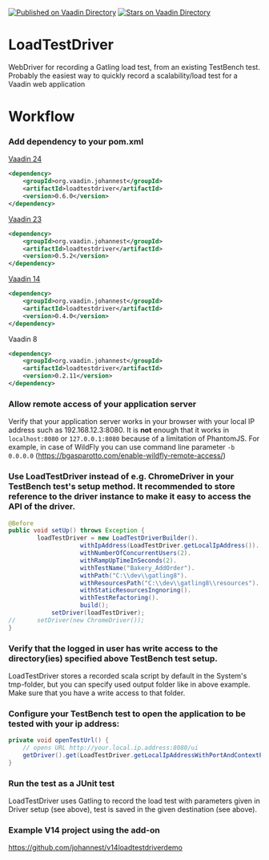 [![Published on Vaadin  Directory](https://img.shields.io/badge/Vaadin%20Directory-published-00b4f0.svg)](https://vaadin.com/directory/component/loadtestdriver-add-on)
[![Stars on Vaadin Directory](https://img.shields.io/vaadin-directory/star/loadtestdriver-add-on.svg)](https://vaadin.com/directory/component/loadtestdriver-add-on)

LoadTestDriver
==============
WebDriver for recording a Gatling load test, from an existing TestBench test.
Probably the easiest way to quickly record a scalability/load test for a Vaadin web application


Workflow
========
### Add dependency to your pom.xml
[Vaadin 24](https://github.com/johannest/loadtestdriver/tree/v24)
```xml
<dependency>
	<groupId>org.vaadin.johannest</groupId>
	<artifactId>loadtestdriver</artifactId>
	<version>0.6.0</version>
</dependency> 
```

[Vaadin 23](https://github.com/johannest/loadtestdriver/tree/v23)
```xml
<dependency>
	<groupId>org.vaadin.johannest</groupId>
	<artifactId>loadtestdriver</artifactId>
	<version>0.5.2</version>
</dependency> 
```

[Vaadin 14](https://github.com/johannest/loadtestdriver/tree/v10)
```xml
<dependency>
	<groupId>org.vaadin.johannest</groupId>
	<artifactId>loadtestdriver</artifactId>
	<version>0.4.0</version>
</dependency> 
```

Vaadin 8
```xml
<dependency>
	<groupId>org.vaadin.johannest</groupId>
	<artifactId>loadtestdriver</artifactId>
	<version>0.2.11</version>
</dependency> 
```

### Allow remote access of your application server 
Verify that your application server works in your browser with your local IP address such as 192.168.12.3:8080. It is **not** enough that it works in `localhost:8080` or `127.0.0.1:8080` because of a limitation of PhantomJS. For example, in case of WildFly you can use command line parameter `-b 0.0.0.0` (https://bgasparotto.com/enable-wildfly-remote-access/)

### Use LoadTestDriver instead of e.g. ChromeDriver in your TestBench test's setup method. It recommended to store reference to the driver instance to make it easy to access the API of the driver.
```Java
@Before
public void setUp() throws Exception {
	    loadTestDriver = new LoadTestDriverBuilder().
    				withIpAddress(LoadTestDriver.getLocalIpAddress()).
    				withNumberOfConcurrentUsers(2).
    				withRampUpTimeInSeconds(2).
    				withTestName("Bakery_AddOrder").
    				withPath("C:\\dev\\gatling8").
    				withResourcesPath("C:\\dev\\gatling8\\resources").
    				withStaticResourcesIngnoring().
    				withTestRefactoring().
    				build();
    		setDriver(loadTestDriver);
//		setDriver(new ChromeDriver());	
}
```

### Verify that the logged in user has write access to the directory(ies) specified above TestBench test setup.
LoadTestDriver stores a recorded scala script by default in the System's tmp-folder, but you can specify used output folder like in above example. Make sure that you have a write access to that folder.

### Configure your TestBench test to open the application to be tested with your ip address:
```Java
private void openTestUrl() {
	// opens URL http://your.local.ip.address:8080/ui
    getDriver().get(LoadTestDriver.getLocalIpAddressWithPortAndContextPath(8080,"ui"));
}
```

### Run the test as a JUnit test
LoadTestDriver uses Gatling to record the load test with parameters given in Driver setup (see above), test is saved in the given destination (see above).

### Example V14 project using the add-on
https://github.com/johannest/v14loadtestdriverdemo
